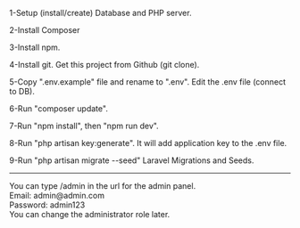 1-Setup (install/create) Database and PHP server.

2-Install Composer

3-Install npm.

4-Install git. Get this project from Github (git clone).

5-Copy ".env.example" file and rename to ".env". Edit the .env file (connect to DB).

6-Run "composer update".

7-Run "npm install", then "npm run dev".

8-Run "php artisan key:generate". It will add application key to the .env file.

9-Run "php artisan migrate --seed" Laravel Migrations and Seeds.
<hr>
You can type /admin in the url for the admin panel. <br>
Email: admin@admin.com <br>
Password: admin123 <br>
You can change the administrator role later.
